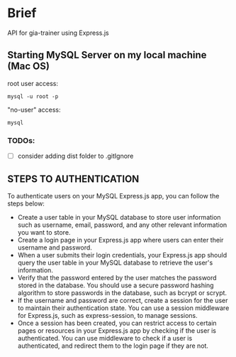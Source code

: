 # Brief

API for gia-trainer using Express.js

## Starting MySQL Server on my local machine (Mac OS)

root user access:

```
mysql -u root -p
```

"no-user" access:

```
mysql
```

### TODOs:

- [ ] consider adding dist folder to .gitIgnore

## STEPS TO AUTHENTICATION

To authenticate users on your MySQL Express.js app, you can follow the steps below:

- Create a user table in your MySQL database to store user information such as username, email, password, and any other relevant information you want to store.
- Create a login page in your Express.js app where users can enter their username and password.
- When a user submits their login credentials, your Express.js app should query the user table in your MySQL database to retrieve the user's information.
- Verify that the password entered by the user matches the password stored in the database. You should use a secure password hashing algorithm to store passwords in the database, such as bcrypt or scrypt.
- If the username and password are correct, create a session for the user to maintain their authentication state. You can use a session middleware for Express.js, such as express-session, to manage sessions.
- Once a session has been created, you can restrict access to certain pages or resources in your Express.js app by checking if the user is authenticated. You can use middleware to check if a user is authenticated, and redirect them to the login page if they are not.
